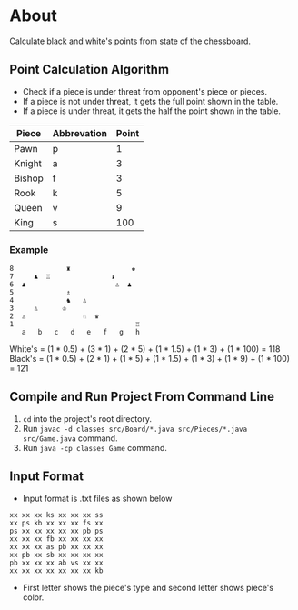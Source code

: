 # About
Calculate black and white's points from state of the chessboard.

## Point Calculation Algorithm
  * Check if a piece is under threat from opponent's piece or pieces.
  * If a piece is not under threat, it gets the full point shown in the table.
  * If a piece is under threat, it gets the half the point shown in the table.

| Piece | Abbrevation | Point |
| --- | --- | --- |
| Pawn | p | 1 |
| Knight | a | 3 |
| Bishop | f | 3 |
| Rook | k | 5 |
| Queen | v | 9 |
| King | s | 100 |

### Example

    8             ♜               ♚
    7     ♟  ♖               ♝    
    6  ♟                      ♙  ♟
    5             ♗  
    4             ♞   ♙
    3     ♙      ♔
    2  ♙              ♘  ♛  
    1                              ♖
       a   b   c   d   e   f   g   h 
       
White's = (1 * 0.5) + (3 * 1) + (2 * 5) + (1 * 1.5) + (1 * 3) + (1 * 100) = 118  
Black's = (1 * 0.5) + (2 * 1) + (1 * 5) + (1 * 1.5) + (1 * 3) + (1 * 9) + (1 * 100) = 121  

## Compile and Run Project From Command Line
1. `cd` into the project's root directory.
2. Run `javac -d classes src/Board/*.java src/Pieces/*.java src/Game.java` command.
3. Run `java -cp classes Game` command.

## Input Format
* Input format is .txt files as shown below
```
xx xx xx ks xx xx xx ss
xx ps kb xx xx xx fs xx
ps xx xx xx xx xx pb ps
xx xx xx fb xx xx xx xx
xx xx xx as pb xx xx xx
xx pb xx sb xx xx xx xx
pb xx xx xx ab vs xx xx
xx xx xx xx xx xx xx kb
```
* First letter shows the piece's type and second letter shows piece's color.


